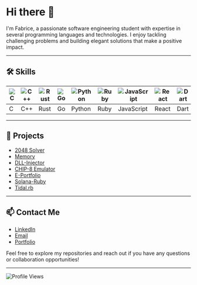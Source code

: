 # Hi there 👋

I'm Fabrice, a passionate software engineering student with expertise in several programming languages and technologies. I enjoy tackling challenging problems and building elegant solutions that make a positive impact.

---

## 🛠 Skills

| ![C](https://img.shields.io/badge/-C-00599C?style=flat-square&logo=C&logoColor=white) | ![C++](https://img.shields.io/badge/-C++-00599C?style=flat-square&logo=c%2B%2B&logoColor=white) | ![Rust](https://img.shields.io/badge/-Rust-000000?style=flat-square&logo=rust&logoColor=white) | ![Go](https://img.shields.io/badge/-Go-00ADD8?style=flat-square&logo=go&logoColor=white) | ![Python](https://img.shields.io/badge/-Python-3776AB?style=flat-square&logo=python&logoColor=white) | ![Ruby](https://img.shields.io/badge/-Ruby-CC342D?style=flat-square&logo=ruby&logoColor=white) |  ![JavaScript](https://img.shields.io/badge/-JavaScript-F7DF1E?style=flat-square&logo=javascript&logoColor=black) | ![React](https://img.shields.io/badge/-React-61DAFB?style=flat-square&logo=react&logoColor=black) | ![Dart](https://img.shields.io/badge/-Dart-0175C2?style=flat-square&logo=dart&logoColor=white) | ![Flutter](https://img.shields.io/badge/-Flutter-02569B?style=flat-square&logo=flutter&logoColor=white) | ![Java](https://img.shields.io/badge/Java-%23ED8B00.svg?logo=openjdk&logoColor=white) |
|---|---|---|---|---|---|---|---|---|---|---|
| C | C++ | Rust | Go | Python | Ruby | JavaScript | React | Dart | Flutter | Java |

---

## 📂 Projects

- [2048 Solver](https://github.com/fabricerenard12/2048-Solver-but-better)
- [Memory](https://github.com/fabricerenard12/memory)
- [DLL-Injector](https://github.com/fabricerenard12/injector)
- [CHIP-8 Emulator](https://github.com/fabricerenard12/chip8-emu)
- [E-Portfolio](https://github.com/fabricerenard12/eportfolio)
- [Solana-Ruby](https://github.com/fabricerenard12/solana-ruby)
- [Tidal.rb](https://github.com/fabricerenard12/tidal.rb)

---

## 📫 Contact Me

- [LinkedIn](https://www.linkedin.com/in/fabrice-renard-94b366204/)
- [Email](mailto:fabrice.renard12@outlook.com)
- [Portfolio](https://fabricerenard.vercel.app/)

Feel free to explore my repositories and reach out if you have any questions or collaboration opportunities!

---

![Profile Views](https://komarev.com/ghpvc/?username=fabricerenard12&style=flat-square)
